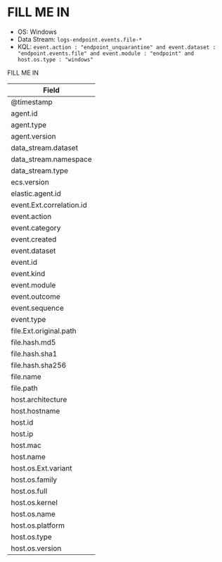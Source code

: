 # FILL ME IN

- OS: Windows
- Data Stream: `logs-endpoint.events.file-*`
- KQL: `event.action : "endpoint_unquarantine" and event.dataset : "endpoint.events.file" and event.module : "endpoint" and host.os.type : "windows"`

FILL ME IN

| Field |
|---|
| @timestamp |
| agent.id |
| agent.type |
| agent.version |
| data_stream.dataset |
| data_stream.namespace |
| data_stream.type |
| ecs.version |
| elastic.agent.id |
| event.Ext.correlation.id |
| event.action |
| event.category |
| event.created |
| event.dataset |
| event.id |
| event.kind |
| event.module |
| event.outcome |
| event.sequence |
| event.type |
| file.Ext.original.path |
| file.hash.md5 |
| file.hash.sha1 |
| file.hash.sha256 |
| file.name |
| file.path |
| host.architecture |
| host.hostname |
| host.id |
| host.ip |
| host.mac |
| host.name |
| host.os.Ext.variant |
| host.os.family |
| host.os.full |
| host.os.kernel |
| host.os.name |
| host.os.platform |
| host.os.type |
| host.os.version |

